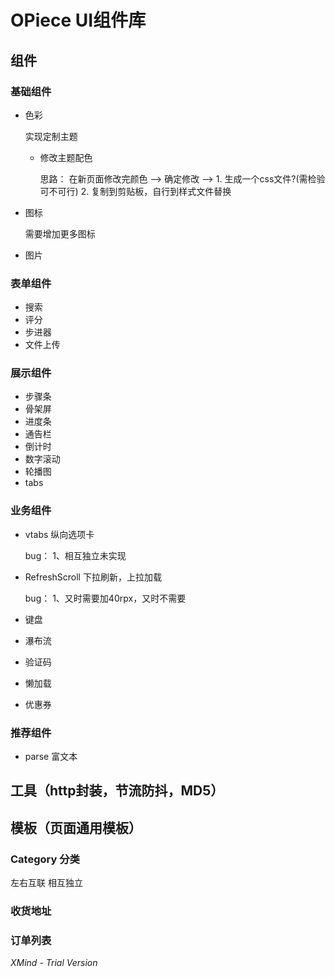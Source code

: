 # OPiece UI组件库

## 组件

### 基础组件

- 色彩

  实现定制主题

	- 修改主题配色

	  思路：
	  		在新页面修改完颜色 --> 确定修改 --> 1. 生成一个css文件?(需检验可不可行)   2. 复制到剪贴板，自行到样式文件替换

- 图标

  需要增加更多图标

- 图片

### 表单组件

- 搜索
- 评分
- 步进器
- 文件上传

### 展示组件

- 步骤条
- 骨架屏
- 进度条
- 通告栏
- 倒计时
- 数字滚动
- 轮播图
- tabs

### 业务组件

- vtabs 纵向选项卡

  bug：
  1、相互独立未实现

- RefreshScroll 下拉刷新，上拉加载

  bug：
  1、又时需要加40rpx，又时不需要

- 键盘
- 瀑布流
- 验证码
- 懒加载
- 优惠券

### 推荐组件

- parse 富文本

## 工具（http封装，节流防抖，MD5）

## 模板（页面通用模板）

### Category 分类

左右互联
相互独立

### 收货地址

### 订单列表

*XMind - Trial Version*